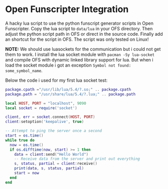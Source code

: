 # Open Funscripter Integration

A hacky lua script to use the python funscript generator scripts in Open Funscripter. Copy the lua script to `data/lua` in your OFS directory. Then adjust the python script path in OFS or direct in the source code. Finally add an shortcut for the script in OFS. The script was only tested on Linux!

**NOTE:** We should use luasockets for the communication but i could not get them to work. I install the lua socket module with `pacman -Sy lua-socket` and compile OFS with dynamic linked library support for lua. But when i load the socket module i got an exception `Symbol not found: some_symbol_name`.

Below the code i used for my first lua socket test:

```lua
package.cpath ="/usr/lib/lua/5.4/?.so;" .. package.cpath
package.path = "/usr/share/lua/5.4/?.lua;" .. package.path

local HOST, PORT = "localhost", 9090
local socket = require('socket')

client, err = socket.connect(HOST, PORT)
client:setoption('keepalive', true)

-- Attempt to ping the server once a second
start = os.time()
while true do
  now = os.time()
  if os.difftime(now, start) >= 1 then
    data = client:send("Hello World")
    -- Receive data from the server and print out everything
    s, status, partial = client:receive()
    print(data, s, status, partial)
    start = now
  end
end
```
